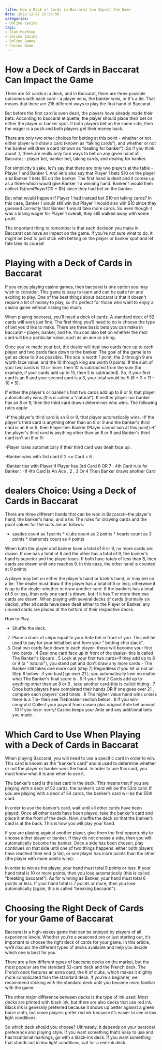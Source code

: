 ```yaml
---
title: How a Deck of Cards in Baccarat Can Impact the Game
date: 2022-12-07 15:26:50
categories:
- Online Casino
tags:
- Slot Machine
- Online Casino
- Online Games
- Casino Game
---
```



#  How a Deck of Cards in Baccarat Can Impact the Game

There are 52 cards in a deck, and in Baccarat, there are three possible outcomes with each card - a player wins, the banker wins, or it's a tie. That means that there are 218 different ways to play the first hand of Baccarat.

But before the first card is even dealt, the players have already made their bets. According to baccarat etiquette, the player should place their bet on either the player or banker spot. If both players bet on the same side, then the wager is a push and both players get their money back. 

There are only two other choices for betting at this point - whether or not either player will draw a card (known as “taking cards”), and whether or not the banker will draw a card (known as “dealing for banker”). So if you think about it, there are really only four ways to bet on any given hand of Baccarat - player bet, banker bet, taking cards, and dealing for banker. 

For simplicity's sake, let's say that there are only two players at the table - Player 1 and Banker 1. And let's also say that Player 1 bets $10 on the player and Banker 1 bets $5 on the banker. The first hand is dealt and it comes up as a three which would give Banker 1 a winning hand. Banker 1 would then collect $15 from Player 1 ($10 + $5) since they had bet on the banker. 

But what would happen if Player 1 had instead bet $10 on taking cards? In this case, Banker 1 would still win but Player 1 would also win $10 since they guessed correctly that Banker 1 would take more cards. So even though it was a losing wager for Player 1 overall, they still walked away with some profit. 

The important thing to remember is that each decision you make in Baccarat can have an impact on the game. If you're not sure what to do, it might be best to just stick with betting on the player or banker spot and let fate take its course!

#  Playing with a Deck of Cards in Baccarat

If you enjoy playing casino games, then baccarat is one option you may wish to consider. This game is easy to learn and can be quite fun and exciting to play. One of the best things about baccarat is that it doesn't require a lot of money to play, so it's perfect for those who want to enjoy a casino game without risking too much.

When playing baccarat, you'll need a deck of cards. A standard deck of 52 cards will work just fine. The first thing you'll need to do is choose the type of bet you'd like to make. There are three basic bets you can make in baccarat - player, banker, and tie. You can also bet on whether the next card will be a particular value, such as an ace or a king.

Once you've made your bet, the dealer will deal two cards face up to each player and two cards face down to the banker. The goal of the game is to get as close to 9 as possible. The ace is worth 1 point, the 2 through 9 are worth face value, and the 10 through king are worth 0 points. If the sum of your two cards is 10 or more, then 10 is subtracted from the sum (for example, if your cards add up to 15, then 5 is subtracted). So, if your first card is an 8 and your second card is a 3, your total would be 5 (8 + 3 = 11 - 10 = 5).

If either the player's or banker's first two cards add up to 8 or 9, that player automatically wins (this is called a "natural"). If neither player nor banker has an 8 or 9, then the third card drawn determines who wins. The following rules apply:

-If the player's third card is an 8 or 9, that player automatically wins.
-If the player's third card is anything other than an 8 or 9 and the banker's third card is an 8 or 9, then Player ties Banker (Player cannot win at this point).-If the player's third card is anything other than an 8 or 9 and Banker's third card isn't an 8 or 9: 

-Player loses automatically if their third card was dealt face up . 

-Banker wins with 3rd card if 2 <= Card < 6 . 

-Banker ties with Player if Player has 3rd Card 6 OR 7 .
4th Card rule for Banker : 
-If 4th Card Is An Ace , 2 , 3 Or 4 Then Banker draws another Card

#  dealers Choice: Using a Deck of Cards in Baccarat

There are three different hands that can be won in Baccarat--the player's hand, the banker's hand, and a tie. The rules for drawing cards and the point values for the suits are as follows:

* spades count as 1 points * clubs count as 2 points * hearts count as 3 points * diamonds count as 4 points

When both the player and banker have a total of 8 or 9, no more cards are drawn. If one has a total of 8 and the other has a total of 9, the banker's hand is superior and the player loses. If both have totals of less than 8, then cards are drawn until one reaches 9. In this case, the other hand is counted at 0 points.

A player may bet on either the player's hand or bank's hand, or may bet on a tie. The dealer must draw if the player has a total of 5 or less; otherwise it is up to the dealer whether to draw another card. If the bankers has a total of 6 or less, then only one card is drawn, but if it has 7 or more then two cards are drawn. When playing with several decks of cards (normally six decks), after all cards have been dealt either to the Player or Banker, any unused cards are placed at the bottom of their respective decks. 

  How to Play

  - Shuffle the deck. 
2. Place a stack of chips equal to your Ante bet in front of you. This will be used to pay for your initial bet and form your " betting chip stack". 
3. Deal two cards face down to each player- these will become your first two cards . 
4 Deal one card face up in front of the dealer- this is called The Banker's Upcard . 
5 Look at your first two cards-If they add up to 8 or 9 (a " natural"), you stand pat and don't draw any more cards - The Banker still takes one more card (step 7) Regardless if you hit or not on Step 6 below- if you bust( go over 21 ), you automatically lose no matter what The Banker's final score is . 
6 If your first 2 Cards add up to anything other than an 8 or 9 , take another card-this is called hitting . 
7 Once both players have completed their hands OR if one goes over 21 , compare each players' card totals . 
8 The higher value hand wins unless there is a Tie- then see Tiebreaker section below . 9 If you win- congrats! Collect your payout from casino plus original Ante bet amount . 
10 If you lose- sorry! Casino keeps your Ante and any additional bets you made .

#  Which Card to Use When Playing with a Deck of Cards in Baccarat

When playing Baccarat, you will need to use a specific card in order to win. This card is known as the “banker’s card” and is used to determine whether or not the player or banker wins the hand. In order to use this card, you must know what it is and when to use it.

The banker’s card is the last card in the deck. This means that if you are playing with a deck of 52 cards, the banker’s card will be the 53rd card. If you are playing with a deck of 54 cards, the banker’s card will be the 55th card.

In order to use the banker’s card, wait until all other cards have been played. Once all other cards have been played, take the banker’s card and place it at the front of the deck. Now, shuffle the deck so that the banker’s card is at the back. This is how you will play your hand.

If you are playing against another player, give them the first opportunity to choose either player or banker. If they do not choose a side, then you will automatically become the banker. Once a side has been chosen, play continues on that side until one of two things happens: either both players have reached their end (a tie), or one player has more points than the other (the player with more points wins).

In order to win as the player, your hand must total 9 points or less. If your hand total is 10 or more points, then you lose automatically (this is called “breaking baccarat”). As for winning as Banker, your hand must total 6 points or less. If your hand total is 7 points or more, then you lose automatically (again, this is called “breaking baccarat”).

#  Choosing the Right Deck of Cards for your Game of Baccarat

Baccarat is a high-stakes game that can be enjoyed by players of all experience levels. Whether you’re a seasoned pro or just starting out, it’s important to choose the right deck of cards for your game. In this article, we’ll discuss the different types of decks available and help you decide which one is best for you.

There are a few different types of baccarat decks on the market, but the most popular are the standard 52-card deck and the French deck. The French deck features an extra card, the 6 of clubs, which makes it slightly more complicated than the standard deck. If you’re a beginner, we recommend sticking with the standard deck until you become more familiar with the game.

The other major difference between decks is the type of ink used. Most decks are printed with black ink, but there are also decks that use red ink. Black ink is generally preferred because it shows up better against a green baize cloth, but some players prefer red ink because it’s easier to see in low light conditions.

So which deck should you choose? Ultimately, it depends on your personal preference and playing style. If you want something that’s easy to use and has traditional markings, go with a black-ink deck. If you want something that stands out in low light conditions, opt for a red-ink deck.